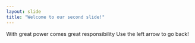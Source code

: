```yaml
---
layout: slide
title: "Welcome to our second slide!"
---
```

With great power comes great responsibility
Use the left arrow to go back!
